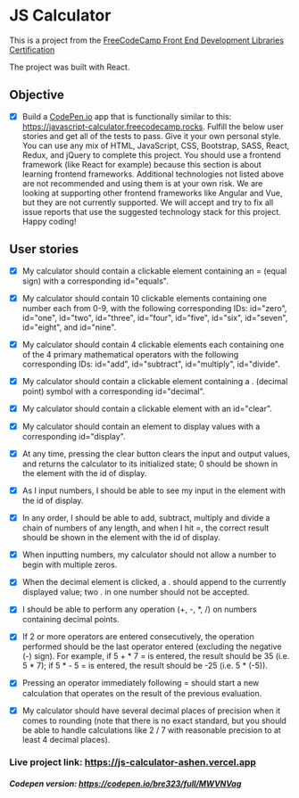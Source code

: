 # JS Calculator

This is a project from the [FreeCodeCamp Front End Development Libraries Certification](https://www.freecodecamp.org/learn/front-end-development-libraries/front-end-development-libraries-projects/build-a-javascript-calculator)

The project was built with React.

## Objective

- [x] Build a [CodePen.io](https://codepen.io) app that is functionally similar to this: <https://javascript-calculator.freecodecamp.rocks>. Fulfill the below user stories and get all of the tests to pass. Give it your own personal style. You can use any mix of HTML, JavaScript, CSS, Bootstrap, SASS, React, Redux, and jQuery to complete this project. You should use a frontend framework (like React for example) because this section is about learning frontend frameworks. Additional technologies not listed above are not recommended and using them is at your own risk. We are looking at supporting other frontend frameworks like Angular and Vue, but they are not currently supported. We will accept and try to fix all issue reports that use the suggested technology stack for this project. Happy coding!

## User stories

- [x] My calculator should contain a clickable element containing an = (equal sign) with a corresponding id="equals".
- [x] My calculator should contain 10 clickable elements containing one number each from 0-9, with the following corresponding IDs: id="zero", id="one", id="two", id="three", id="four", id="five", id="six", id="seven", id="eight", and id="nine".
- [x] My calculator should contain 4 clickable elements each containing one of the 4 primary mathematical operators with the following corresponding IDs: id="add", id="subtract", id="multiply", id="divide".
- [x] My calculator should contain a clickable element containing a . (decimal point) symbol with a corresponding id="decimal".
- [x] My calculator should contain a clickable element with an id="clear".
- [x] My calculator should contain an element to display values with a corresponding id="display".
- [x] At any time, pressing the clear button clears the input and output values, and returns the calculator to its initialized state; 0 should be shown in the element with the id of display.
- [x] As I input numbers, I should be able to see my input in the element with the id of display.
- [x] In any order, I should be able to add, subtract, multiply and divide a chain of numbers of any length, and when I hit =, the correct result should be shown in the element with the id of display.
- [x] When inputting numbers, my calculator should not allow a number to begin with multiple zeros.
- [x] When the decimal element is clicked, a . should append to the currently displayed value; two . in one number should not be accepted.
- [x] I should be able to perform any operation (+, -, *, /) on numbers containing decimal points.
- [x] If 2 or more operators are entered consecutively, the operation performed should be the last operator entered (excluding the negative (-) sign). For example, if 5 + * 7 = is entered, the result should be 35 (i.e. 5 * 7); if 5 * - 5 = is entered, the result should be -25 (i.e. 5 * (-5)).
- [x] Pressing an operator immediately following = should start a new calculation that operates on the result of the previous evaluation.
- [x] My calculator should have several decimal places of precision when it comes to rounding (note that there is no exact standard, but you should be able to handle calculations like 2 / 7 with reasonable precision to at least 4 decimal places).


### Live project link: https://js-calculator-ashen.vercel.app
##### Codepen version: https://codepen.io/bre323/full/MWVNVag
